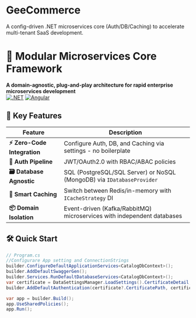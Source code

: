 # GeeCommerce
A config-driven .NET microservices core (Auth/DB/Caching) to accelerate multi-tenant SaaS development.

# 🧩 Modular Microservices Core Framework

**A domain-agnostic, plug-and-play architecture for rapid enterprise microservices development**  
[![.NET](https://img.shields.io/badge/.NET-6.0-%23512bd4)](https://dotnet.microsoft.com/)
[![Angular](https://img.shields.io/badge/Angular-15+-%23dd0031)](https://angular.io/)

## 🚀 Key Features
| Feature | Description |
|---------|-------------|
| **⚡ Zero-Code Integration** | Configure Auth, DB, and Caching via settings - no boilerplate |
| **🔐 Auth Pipeline** | JWT/OAuth2.0 with RBAC/ABAC policies |
| **🗃️ Database Agnostic** | SQL (PostgreSQL/SQL Server) or NoSQL (MongoDB) via `IDatabaseProvider` |
| **🧠 Smart Caching** | Switch between Redis/in-memory with `ICacheStrategy` DI |
| **📦 Domain Isolation** | Event-driven (Kafka/RabbitMQ) microservices with independent databases |

## 🛠️ Quick Start
```csharp
// Program.cs
//Configurare App setting and ConnectionStrings
builder.ConfigureDefaultApplicationServices<CatalogDbContext>();
builder.AddDefaultSwaggerGen();
builder.Services.RunDefaultDatabaseServices<CatalogDbContext>();
var certificate = DataSettingsManager.LoadSettings().CertificateDetail;
builder.AddDefaultAuthentication(certificate?.CertificatePath, certificate?.CertificatePassword);

var app = builder.Build();
app.UseSharedPolicies();
app.Run();
